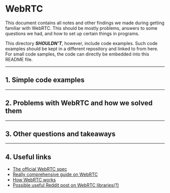 # WebRTC

This document contains all notes and other findings we made during getting
familiar with WebRTC. This should be mostly problems, answers to some questions
we had, and how to set up certain things in programs.

This directory _**SHOULDN'T**_, however, include code examples. Such code
examples should be kept in a different repository and linked to from here. For
small code samples, the code can directly be embedded into this README file.

---

## 1. Simple code examples

---

## 2. Problems with WebRTC and how we solved them

---

## 3. Other questions and takeaways

---

## 4. Useful links

- [The official WebRTC spec](https://www.w3.org/TR/webrtc/)
- [Really comprehensive guide on WebRTC](https://webrtc.github.io/webrtc-org/start/)
- [How WebRTC works](https://sookocheff.com/post/networking/how-does-web-rtc-work/)
- [Possible useful Reddit post on WebRTC libraries(?)](https://www.reddit.com/r/WebRTC/comments/fg15bt/c_library/)
